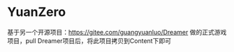 # YuanZero

基于另一个开源项目：https://gitee.com/guangyuanluo/Dreamer 做的正式游戏项目，pull Dreamer项目后，将此项目拷贝到Content下即可
